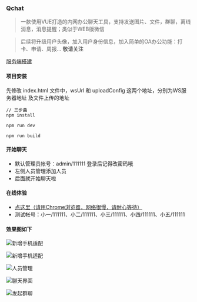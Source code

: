 ### Qchat
> 一款使用VUE打造的内网办公聊天工具，支持发送图片、文件，群聊，离线消息，消息提醒；类似于WEB版微信

> 后续将升级用户头像，加入用户身份信息，加入简单的OA办公功能：打卡、申请、周报... **敬请关注**


[服务端搭建](https://gitee.com/qice/QchatServer)


#### 项目安装
先修改 index.html 文件中，wsUrl 和 uploadConfig 这两个地址，分别为WS服务器地址 及文件上传的地址
```
// 三步曲
npm install

npm run dev

npm run build
```

#### 开始聊天
- 默认管理员帐号：admin/111111 登录后记得改密码哦
- 左侧人员管理添加人员
- 后面就开始聊天啦

#### 在线体验
- [点这里（请用Chrome浏览器，网络很慢，请耐心等待）](http://420ac3fa.nat123.cc:34574/) 
- 测试帐号：小一/111111、小二/111111、小三/111111、小四/111111、小五/111111

#### 效果图如下

![新增手机适配](./doc/chat_phone01.png "新增手机适配")

![新增手机适配](./doc/chat_phone02.png "新增手机适配")

![人员管理](./doc/chat_admin.png "人员管理")

![聊天界面](./doc/chat_list.png "聊天界面")

![发起群聊](./doc/chat_group.png "发起群聊")